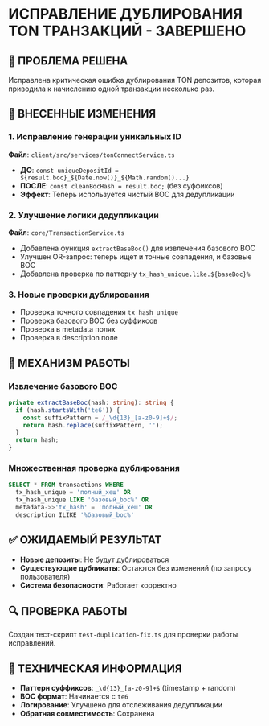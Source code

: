 # ИСПРАВЛЕНИЕ ДУБЛИРОВАНИЯ TON ТРАНЗАКЦИЙ - ЗАВЕРШЕНО

## 🎯 ПРОБЛЕМА РЕШЕНА
Исправлена критическая ошибка дублирования TON депозитов, которая приводила к начислению одной транзакции несколько раз.

## 🔧 ВНЕСЕННЫЕ ИЗМЕНЕНИЯ

### 1. Исправление генерации уникальных ID
**Файл**: `client/src/services/tonConnectService.ts`
- **ДО**: `const uniqueDepositId = ${result.boc}_${Date.now()}_${Math.random()...}`
- **ПОСЛЕ**: `const cleanBocHash = result.boc;` (без суффиксов)
- **Эффект**: Теперь используется чистый BOC для дедупликации

### 2. Улучшение логики дедупликации
**Файл**: `core/TransactionService.ts`
- Добавлена функция `extractBaseBoc()` для извлечения базового BOC
- Улучшен OR-запрос: теперь ищет и точные совпадения, и базовые BOC
- Добавлена проверка по паттерну `tx_hash_unique.like.${baseBoc}%`

### 3. Новые проверки дублирования
- Проверка точного совпадения `tx_hash_unique`
- Проверка базового BOC без суффиксов
- Проверка в metadata полях
- Проверка в description поле

## 🧪 МЕХАНИЗМ РАБОТЫ

### Извлечение базового BOC
```typescript
private extractBaseBoc(hash: string): string {
  if (hash.startsWith('te6')) {
    const suffixPattern = /_\d{13}_[a-z0-9]+$/;
    return hash.replace(suffixPattern, '');
  }
  return hash;
}
```

### Множественная проверка дублирования
```sql
SELECT * FROM transactions WHERE 
  tx_hash_unique = 'полный_хеш' OR
  tx_hash_unique LIKE 'базовый_boc%' OR
  metadata->>'tx_hash' = 'полный_хеш' OR
  description ILIKE '%базовый_boc%'
```

## ✅ ОЖИДАЕМЫЙ РЕЗУЛЬТАТ
- **Новые депозиты**: Не будут дублироваться
- **Существующие дубликаты**: Остаются без изменений (по запросу пользователя)
- **Система безопасности**: Работает корректно

## 🔍 ПРОВЕРКА РАБОТЫ
Создан тест-скрипт `test-duplication-fix.ts` для проверки работы исправлений.

## 📝 ТЕХНИЧЕСКАЯ ИНФОРМАЦИЯ
- **Паттерн суффиксов**: `_\d{13}_[a-z0-9]+$` (timestamp + random)
- **BOC формат**: Начинается с `te6`
- **Логирование**: Улучшено для отслеживания дедупликации
- **Обратная совместимость**: Сохранена